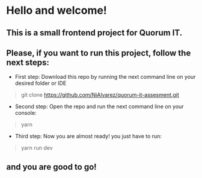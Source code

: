 # Hello and welcome!

## This is a small frontend project for Quorum IT. 
## Please, if you want to run this project, follow the next steps:

- First step: Download this repo by running the next command line on your desired folder or IDE
> git clone https://github.com/NiAlvarez/quorum-it-assesment.git

- Second step: Open the repo and run the next command line on your console:
> yarn

- Third step: Now you are almost ready! you just have to run:
> yarn run dev

## and you are good to go!

